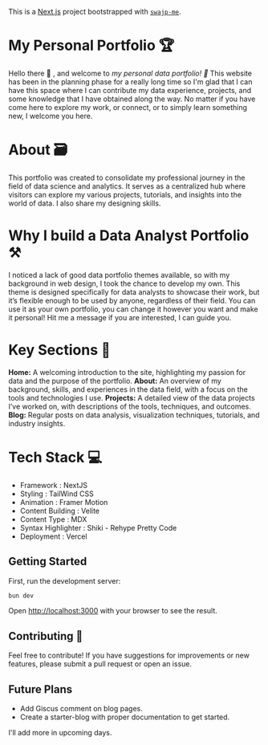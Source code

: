This is a [Next.js](https://nextjs.org/) project bootstrapped with [`swajp-me`](https://github.com/swajp/swajp.me).

# My Personal Portfolio 🏆

Hello there 👋 , and welcome to *my personal data portfolio! 🚀*  This website has been in the planning phase for a really long time so I&apos;m glad that I can have this space where I can contribute my data experience, projects, and some knowledge that I have obtained along the way. No matter if you have come here to explore my work, or connect, or to simply learn something new, I welcome you here.

# About 🗃️

This portfolio was created to consolidate my professional journey in the field of data science and analytics. It serves as a centralized hub where visitors can explore my various projects, tutorials, and insights into the world of data. I also share my designing skills.

# Why I build a Data Analyst Portfolio ⚒️

I noticed a lack of good data portfolio themes available, so with my background in web design, I took the chance to develop my own. This theme is designed specifically for data analysts to showcase their work, but it’s flexible enough to be used by anyone, regardless of their field. You can use it as your own portfolio, you can change it however you want and make it personal! Hit me a message if you are interested, I can guide you.

# Key Sections 🔑

**Home:** A welcoming introduction to the site, highlighting my passion for data and the purpose of the portfolio.
**About:** An overview of my background, skills, and experiences in the data field, with a focus on the tools and technologies I use.
**Projects:** A detailed view of the data projects I’ve worked on, with descriptions of the tools, techniques, and outcomes.
**Blog:** Regular posts on data analysis, visualization techniques, tutorials, and industry insights.

# Tech Stack 💻

- Framework : NextJS
- Styling : TailWind CSS
- Animation : Framer Motion
- Content Building : Velite
- Content Type : MDX
- Syntax Highlighter : Shiki - Rehype Pretty Code
- Deployment : Vercel

## Getting Started

First, run the development server:

```bash
bun dev
```

Open [http://localhost:3000](http://localhost:3000) with your browser to see the result.


## Contributing 🤲

Feel free to contribute! If you have suggestions for improvements or new features, please submit a pull request or open an issue.


## Future Plans

- Add Giscus comment on blog pages.
- Create a starter-blog with proper documentation to get started.

I'll add more in upcoming days.
